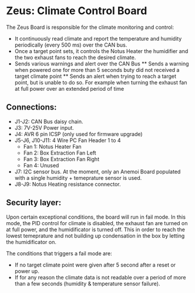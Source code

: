 # Zeus: Climate Control Board

The Zeus Board is responsible for the climate monitoring and control:

* It continuously read climate and report the temperature and humidity periodically (every 500 ms) over the CAN bus.
* Once a target point sets, it controls the Notus Heater the humidifier and the two exhaust fans to reach the desired climate.
* Sends various warnings and alert over the CAN Bus
  ** Sends a warning when powered one for more than 5 seconds buty did not received a target climate point
  ** Sends an alert when trying to reach a target point, but is unable to do so. For example when turning the exhaust fan at full power over an extended period of time 

## Connections:

* J1-J2: CAN Bus daisy chain.
* J3: 7V-25V Power input.
* J4: AVR 6 pin ICSP (only used for firmware upgrade)
* J5-J6, J10-J11: 4 Wire PC Fan Header 1 to 4
  * Fan 1: Notus Heater Fan
  * Fan 2: Box Extraction Fan Left
  * Fan 3: Box Extraction Fan Right
  * Fan 4: Unused
* J7: I2C sensor bus. At the moment, only an Anemoi Board populated with a single humidity + temeprature sensor is used.
* J8-J9: Notus Heating resistance connector.

## Security layer:

Upon certain exceptional conditions, the board will run in fail mode. In this mode, the PID control for climate is disabled, the exhaust fan are turned on at full power, and the humidificator is turned off. This in order to reach the lowest temeprature and not building up condensation in the box by letting the humidificator on.

The conditions that triggers a fail mode are:

* If no target climate point were given after 5 second after a reset or power up.
* If for any reason the climate data is not readable over a period of more than a few seconds (humidity & temperature sensor failure).


